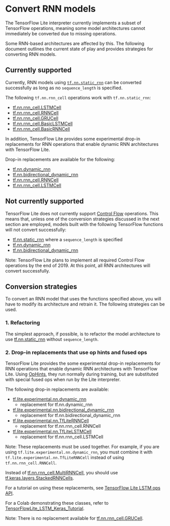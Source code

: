 # Convert RNN models

The TensorFlow Lite interpreter currently implements a subset of TensorFlow
operations, meaning some model architectures cannot immediately be converted due
to missing operations.

Some RNN-based architectures are affected by this. The following document
outlines the current state of play and provides strategies for converting RNN
models.

## Currently supported

Currently, RNN models using
[`tf.nn.static_rnn`](https://www.tensorflow.org/api_docs/python/tf/nn/static_rnn)
can be converted successfully as long as no `sequence_length` is specified.

The following `tf.nn.rnn_cell` operations work with `tf.nn.static_rnn`:

*   [tf.nn.rnn_cell.LSTMCell](https://www.tensorflow.org/api_docs/python/tf/nn/rnn_cell/LSTMCell)
*   [tf.nn.rnn_cell.RNNCell](https://www.tensorflow.org/api_docs/python/tf/nn/rnn_cell/RNNCell)
*   [tf.nn.rnn_cell.GRUCell](https://www.tensorflow.org/api_docs/python/tf/nn/rnn_cell/GRUCell)
*   [tf.nn.rnn_cell.BasicLSTMCell](https://www.tensorflow.org/api_docs/python/tf/nn/rnn_cell/BasicLSTMCell)
*   [tf.nn.rnn_cell.BasicRNNCell](https://www.tensorflow.org/api_docs/python/tf/nn/rnn_cell/BasicRNNCell)

In addition, TensorFlow Lite provides some experimental drop-in replacements for
RNN operations that enable dynamic RNN architectures with TensorFlow Lite.

Drop-in replacements are available for the following:

*   [tf.nn.dynamic_rnn](https://www.tensorflow.org/api_docs/python/tf/nn/dynamic_rnn)
*   [tf.nn.bidirectional_dynamic_rnn](https://www.tensorflow.org/api_docs/python/tf/nn/bidirectional_dynamic_rnn)
*   [tf.nn.rnn_cell.RNNCell](https://www.tensorflow.org/api_docs/python/tf/nn/rnn_cell/RNNCell)
*   [tf.nn.rnn_cell.LSTMCell](https://www.tensorflow.org/api_docs/python/tf/nn/rnn_cell/LSTMCell)

## Not currently supported

TensorFlow Lite does not currently support
[Control Flow](https://www.tensorflow.org/api_docs/cc/group/control-flow-ops)
operations. This means that, unless one of the conversion strategies discussed
in the next section are employed, models built with the following TensorFlow
functions will not convert successfully:

*   [tf.nn.static_rnn](https://www.tensorflow.org/api_docs/python/tf/nn/static_rnn)
    where a `sequence_length` is specified
*   [tf.nn.dynamic_rnn](https://www.tensorflow.org/api_docs/python/tf/nn/dynamic_rnn)
*   [tf.nn.bidirectional_dynamic_rnn](https://www.tensorflow.org/api_docs/python/tf/nn/bidirectional_dynamic_rnn)

Note: TensorFlow Lite plans to implement all required Control Flow operations by
the end of 2019. At this point, all RNN architectures will convert successfully.

## Conversion strategies

To convert an RNN model that uses the functions specified above, you will have
to modify its architecture and retrain it. The following strategies can be used.

### 1. Refactoring

The simplest approach, if possible, is to refactor the model architecture to use
[tf.nn.static_rnn](https://www.tensorflow.org/api_docs/python/tf/nn/static_rnn)
without `sequence_length`.

### 2. Drop-in replacements that use op hints and fused ops

TensorFlow Lite provides the some experimental drop-in replacements for RNN
operations that enable dynamic RNN architectures with TensorFlow Lite. Using
[OpHints](https://www.tensorflow.org/lite/guide/ops_custom#converting_tensorflow_models_to_convert_graphs),
they run normally during training, but are substituted with special fused ops
when run by the Lite interpreter.

The following drop-in replacements are available:

*   [tf.lite.experimental.nn.dynamic_rnn](https://github.com/uve/tensorflow/blob/master/tensorflow/lite/experimental/examples/lstm/rnn.py#L41)
    *   replacement for tf.nn.dynamic_rnn
*   [tf.lite.experimental.nn.bidirectional_dynamic_rnn](https://github.com/uve/tensorflow/blob/master/tensorflow/lite/experimental/examples/lstm/rnn.py#L279)
    *   replacement for tf.nn.bidirectional_dynamic_rnn
*   [tf.lite.experimental.nn.TfLiteRNNCell](https://github.com/uve/tensorflow/blob/master/tensorflow/lite/experimental/examples/lstm/rnn_cell.py#L39)
    *   replacement for tf.nn.rnn_cell.RNNCell
*   [tf.lite.experimental.nn.TfLiteLSTMCell](https://github.com/uve/tensorflow/blob/master/tensorflow/lite/experimental/examples/lstm/rnn_cell.py#L159)
    *   replacement for tf.nn.rnn_cell.LSTMCell

Note: These replacements must be used together. For example, if you are using
`tf.lite.experimental.nn.dynamic_rnn`, you must combine it with
`tf.lite.experimental.nn.TfLiteRNNCell` instead of using
`tf.nn.rnn_cell.RNNCell`.

Instead of
[tf.nn.rnn_cell.MultiRNNCell](https://www.tensorflow.org/api_docs/python/tf/nn/rnn_cell/MultiRNNCell),
you should use
[tf.keras.layers.StackedRNNCells](https://www.tensorflow.org/api_docs/python/tf/keras/layers/StackedRNNCells).

For a tutorial on using these replacements, see
[TensorFlow Lite LSTM ops API](https://github.com/uve/tensorflow/blob/master/tensorflow/lite/experimental/examples/lstm/g3doc/README.md).

For a Colab demonstrating these classes, refer to
[TensorFlowLite_LSTM_Keras_Tutorial](https://github.com/uve/tensorflow/blob/master/tensorflow/lite/experimental/examples/lstm/TensorFlowLite_LSTM_Keras_Tutorial.ipynb).

Note: There is no replacement available for
[tf.nn.rnn_cell.GRUCell](https://www.tensorflow.org/api_docs/python/tf/nn/rnn_cell/GRUCell).
